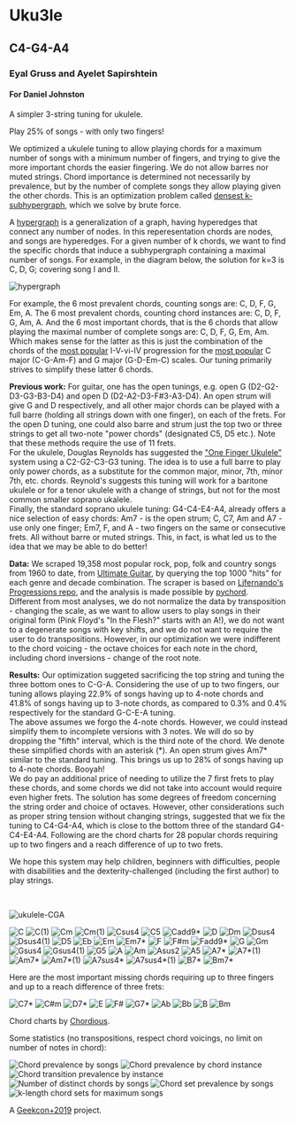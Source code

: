 # Uku3le
## C4-G4-A4
### Eyal Gruss and Ayelet Sapirshtein
#### For Daniel Johnston

A simpler 3-string tuning for ukulele.

Play 25% of songs - with only two fingers!

We optimized a ukulele tuning to allow playing chords for a maximum number of songs with a minimum number of fingers, 
and trying to give the more important chords the easier fingering. We do not allow barres nor muted strings. 
Chord importance is determined not necessarily by prevalence, but by the number of complete songs they allow playing given the other chords.
This is an optimization problem called [densest k-subhypergraph](https://arxiv.org/abs/1605.04284), which we solve by brute force.  

A [hypergraph](https://en.wikipedia.org/wiki/Hypergraph) is a generalization of a graph, having hyperedges that connect any number of nodes. 
In this reperesentation chords are nodes, and songs are hyperedges. For a given number of k chords, we want to find the specific chords that 
induce a subhypergraph containing a maximal number of songs. For example, in the diagram below, the solution for k=3 is C, D, G; covering song I and II.    
 
![hypergraph](assets/hypergraph.png)

For example, the 6 most prevalent chords, counting songs are: C, D, F, G, Em, A. The 6 most prevalent chords, counting chord instances are: C, D, F, G, Am, A.
And the 6 most important chords, that is the 6 chords that allow playing the maximal number of complete songs are: C, D, F, G, Em, Am.
Which makes sense for the latter as this is just the combination of the chords of the [most popular](http://www.hooktheory.com/blog/music-theory-analysis-1300-songs-for-songwriting-part2) 
I-V-vi-IV progression for the [most popular](http://www.hooktheory.com/blog/i-analyzed-the-chords-of-1300-popular-songs-for-patterns-this-is-what-i-found) C major (C-G-Am-F) and G major (G-D-Em-C) scales.
Our tuning primarily strives to simplify these latter 6 chords.

**Previous work:** For guitar, one has the open tunings, e.g. open G (D2-G2-D3-G3-B3-D4) and open D (D2-A2-D3-F#3-A3-D4).
An open strum will give G and D respectively, and all other major chords can be played with a full barre (holding all strings down with one finger), on each of the frets. 
For the open D tuning, one could also barre and strum just the top two or three strings to get all two-note "power chords" (designated C5, D5 etc.). 
Note that these methods require the use of 11 frets.  
For the ukulele, Douglas Reynolds has suggested the ["One Finger Ukulele"](https://playuke.net/one-finger-ukulele) system using a C2-G2-C3-G3 tuning. 
The idea is to use a full barre to play only power chords, as a substitute for the common major, minor, 7th, minor 7th, etc. chords. 
Reynold's suggests this tuning will work for a baritone ukulele or for a tenor ukulele with a change of strings, but not for the most common smaller soprano ukalele.  
Finally, the standard soprano ukulele tuning: G4-C4-E4-A4, already offers a nice selection of easy chords: Am7 - is the open strum; 
C, C7, Am and A7 - use only one finger; Em7, F, and A - two fingers on the same or consecutive frets. All without barre or muted strings. 
This, in fact, is what led us to the idea that we may be able to do better! 

**Data:** We scraped 19,358 most popular rock, pop, folk and country songs from 1960 to date, 
from [Ultimate Guitar](https://www.ultimate-guitar.com), by querying the top 1000 "hits" for each genre and decade combination. 
The scraper is based on [Ljfernando's Progressions repo](https://github.com/Ljfernando/Progressions), 
and the analysis is made possible by [pychord](https://github.com/yuma-m/pychord).  
Different from most analyses, we do not normalize the data by transposition - changing the scale, as we want to allow users to play songs in 
their original form (Pink Floyd's "In the Flesh?" starts with an A!), we do not want to a degenerate songs with key shifts, 
and we do not want to require the user to do transpositions. However, in our optimization we were indifferent to the chord voicing - the octave choices for each note in the chord,
including chord inversions - change of the root note.

**Results:** Our optimization suggeted sacrificing the top string and tuning the three bottom ones to C-G-A. 
Considering the use of up to two fingers, our tuning allows playing 22.9% of songs having up to 4-note chords and 41.8% of songs having up to 3-note chords, 
as compared to 0.3% and 0.4% respectively for the standard G-C-E-A tuning.  
The above assumes we forgo the 4-note chords. However, we could instead simplify them to incomplete versions with 3 notes. 
We will do so by dropping the "fifth" interval, which is the third note of the chord. We denote these simplified chords with an asterisk (\*). 
An open strum gives Am7* similar to the standard tuning. This brings us up to 28% of songs having up to 4-note chords. Booyah!  
We do pay an additional price of needing to utilize the 7 first frets to play these chords, and some chords we did not take into account would require even higher frets. 
The solution has some degrees of freedom concerning the string order and choice of octaves. However, other considerations such as proper string tension without changing strings, suggested that we fix the tuning to C4-G4-A4, 
which is close to the bottom three of the standard G4-C4-E4-A4. Following are the chord charts for 28 popular chords requiring up to two fingers and a reach difference of up to two frets.

We hope this system may help children, beginners with difficulties, people with disabilities and the dexterity-challenged (including the first author) to play strings.

<br/>

![ukulele-CGA](assets/ukulele-CGA.jpg)

![C](assets/00_C.svg)
![C(1)](assets/01_C(1).svg)
![Cm](assets/02_Cm.svg)
![Cm(1)](assets/03_Cm(1).svg)
![Csus4](assets/04_Csus4.svg)
![C5](assets/05_C5.svg)
![Cadd9*](assets/06_Cadd9.svg)
![D](assets/07_D.svg)
![Dm](assets/08_Dm.svg)
![Dsus4](assets/09_Dsus4.svg)
![Dsus4(1)](assets/10_Dsus4(1).svg)
![D5](assets/11_D5.svg)
![Eb](assets/12_Eb.svg)
![Em](assets/13_Em.svg)
![Em7*](assets/14_Em7.svg)
![F](assets/15_F.svg)
![F#m](assets/16_F%23m.svg)
![Fadd9*](assets/17_Fadd9.svg)
![G](assets/18_G.svg)
![Gm](assets/19_Gm.svg)
![Gsus4](assets/20_Gsus4.svg)
![Gsus4(1)](assets/21_Gsus4(1).svg)
![G5](assets/22_G5.svg)
![A](assets/23_A.svg)
![Am](assets/24_Am.svg)
![Asus2](assets/25_Asus2.svg)
![A5](assets/26_A5.svg)
![A7*](assets/27_A7.svg)
![A7*(1)](assets/28_A7(1).svg)
![Am7*](assets/29_Am7.svg)
![Am7*(1)](assets/30_Am7(1).svg)
![A7sus4*](assets/31_A7sus4.svg)
![A7sus4*(1)](assets/32_A7sus4(1).svg)
![B7*](assets/33_B7.svg)
![Bm7*](assets/34_Bm7.svg)

Here are the most important missing chords requiring up to three fingers and up to a reach difference of three frets:

![C7*](assets/35_C7.svg)
![C#m](assets/36_C%23m.svg)
![D7*](assets/37_D7.svg)
![E](assets/38_E.svg)
![F#](assets/39_F%23.svg)
![G7*](assets/40_G7.svg)
![Ab](assets/41_Ab.svg)
![Bb](assets/42_Bb.svg)
![B](assets/43_B.svg)
![Bm](assets/44_Bm.svg)

Chord charts by [Chordious](https://chordious.com).

Some statistics (no transpositions, respect chord voicings, no limit on number of notes in chord):

![Chord prevalence by songs](assets/chord_prevalence_by_songs.svg)
![Chord prevalence by chord instance](assets/chord_prevalence_by_chord_instance.svg)
![Chord transition prevalence by instance](assets/chord_transition_prevalence_by_instance.svg)
![Number of distinct chords by songs](assets/number_of_distinct_chords_by_songs.svg)
![Chord set prevalence by songs](assets/chord_set_prevalence_by_songs.svg)
![k-length chord sets for maximum songs](assets/k-length_chord_sets_for_maximum_songs.svg)

A [Geekcon+2019](https://geekcon.org/geekcon-plus-2019) project.

